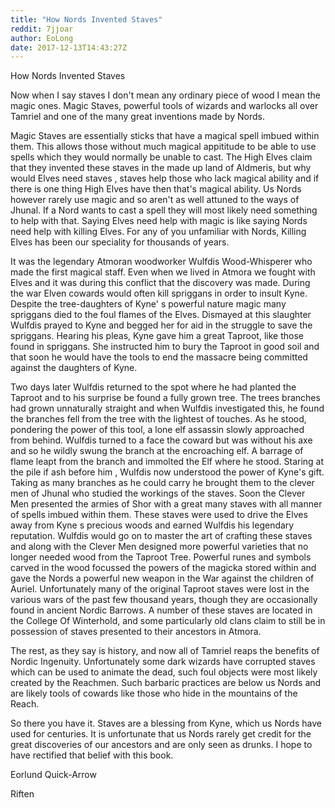 ```yaml
---
title: "How Nords Invented Staves"
reddit: 7jjoar
author: EoLong
date: 2017-12-13T14:43:27Z
---
```


How Nords Invented Staves


Now when I say staves I don't mean any ordinary piece of wood I mean the magic ones. Magic Staves, powerful tools of wizards and warlocks all over Tamriel and one of the many great inventions made by Nords. 

Magic Staves are essentially sticks that have a magical spell imbued within them. This allows those without much magical appititude to be able to use spells which they would normally be unable to cast. The High Elves claim that they invented these staves in the made up land of Aldmeris, but why would Elves need staves , staves help those who lack magical ability and if there is one thing High Elves have then that's magical ability. 
Us Nords however rarely use magic and so aren't as well attuned to the ways of Jhunal. If a Nord wants to cast a spell they will most likely need something to help with that. Saying Elves need help with magic is like saying Nords need help with killing Elves. For any of you unfamiliar with Nords, Killing Elves has been our speciality for thousands of years.



It was the legendary Atmoran woodworker Wulfdis Wood-Whisperer who made the first magical staff. Even when we lived in Atmora we fought with Elves and it was during this conflict that the discovery was made. During the war Elven cowards would often kill spriggans in order to insult Kyne. Despite the tree-daughters of Kyne' s powerful nature magic many spriggans died to the foul flames of the Elves. Dismayed at this slaughter Wulfdis prayed to Kyne and begged her for aid in the struggle to save the spriggans. Hearing his pleas, Kyne gave him a great Taproot, like those found in spriggans. She instructed him to bury the Taproot in good soil and that soon he would have the tools to end the massacre being committed against the daughters of Kyne. 



Two days later Wulfdis returned to the spot where he had planted the Taproot and to his surprise be found a fully grown tree. The trees branches had grown unnaturally straight and when Wulfdis investigated this, he found the branches fell from the tree with the lightest of touches. As he stood, pondering the power of this tool, a lone elf assassin slowly approached from behind. Wulfdis turned to a face the coward but was without his axe and so he wildly swung the branch at the encroaching elf. A barrage of flame leapt from the branch and immolted the Elf where he stood. Staring at the pile if ash before him , Wulfdis now understood the power of Kyne's gift. Taking as many branches as he could carry he brought them to the clever men of Jhunal who studied the workings of the staves. Soon the Clever Men presented the armies of Shor with a great many staves with all manner of spells imbued within them. These staves were used to drive the Elves away from Kyne s precious woods and earned Wulfdis his legendary reputation. Wulfdis would go on to master the art of crafting these staves and along with the Clever Men designed more powerful varieties that no longer needed wood from the Taproot Tree. Powerful runes and symbols carved in the wood focussed the powers of the magicka stored within and gave the Nords a powerful new weapon in the War against the children of Auriel. Unfortunately many of the original Taproot staves were lost in the various wars of the past few thousand years, though they are occasionally found in ancient Nordic Barrows. A number of these staves are located in the College Of Winterhold, and some particularly old clans claim to still be in possession of staves presented to their ancestors in Atmora. 


The rest, as they say is history, and now all of Tamriel reaps the benefits of Nordic Ingenuity. Unfortunately some dark wizards have corrupted staves which can be used to animate the dead, such foul objects were most likely created by the Reachmen. Such barbaric practices are below us Nords and are likely tools of cowards like those who hide in the mountains of the Reach. 


So there you have it. Staves are a blessing from Kyne, which us Nords have used for centuries. It is unfortunate that us Nords rarely get credit for the great discoveries of our ancestors and are only seen as drunks. I hope to have rectified that belief with this book.


Eorlund Quick-Arrow 

Riften 

